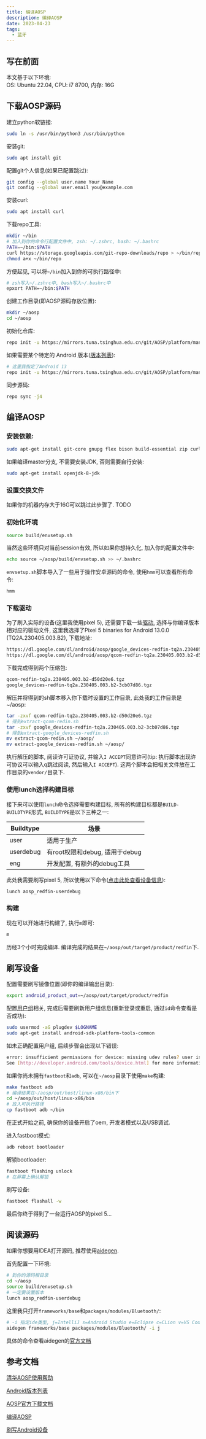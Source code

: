 ```yaml
---
title: 编译AOSP
description: 编译AOSP
date: 2023-04-23
tags:
  - 蓝牙
---
```


## 写在前面
本文基于以下环境:  
OS: Ubuntu 22.04, CPU: i7 8700, 内存: 16G  

## 下载AOSP源码
建立python软链接:
```bash
sudo ln -s /usr/bin/python3 /usr/bin/python
```

安装git:
```bash
sudo apt install git
```

配置git个人信息(如果已配置跳过):
```bash
git config --global user.name Your Name
git config --global user.email you@example.com
```

安装curl:
```bash
sudo apt install curl
```

下载repo工具:
```bash
mkdir ~/bin
# 加入到你的命令行配置文件中, zsh: ~/.zshrc, bash: ~/.bashrc
PATH=~/bin:$PATH
curl https://storage.googleapis.com/git-repo-downloads/repo > ~/bin/repo
chmod a+x ~/bin/repo
```
方便起见, 可以将`~/bin`加入到你的可执行路径中:
```bash
# zsh写入~/.zshrc中, bash写入~/.bashrc中
epxort PATH=~/bin:$PATH
```

创建工作目录(即AOSP源码存放位置):
```bash
mkdir ~/aosp
cd ~/aosp
```

初始化仓库:
```bash
repo init -u https://mirrors.tuna.tsinghua.edu.cn/git/AOSP/platform/manifest
```

如果需要某个特定的 Android 版本([版本列表](https://source.android.com/docs/setup/about/build-numbers#source-code-tags-and-builds)):
```bash
# 这里我指定了Android 13
repo init -u https://mirrors.tuna.tsinghua.edu.cn/git/AOSP/platform/manifest -b android-13.0.0_r40
```

同步源码:
```bash
repo sync -j4
```


## 编译AOSP
### 安装依赖:
```bash
sudo apt-get install git-core gnupg flex bison build-essential zip curl zlib1g-dev libc6-dev-i386 libncurses5 lib32ncurses5-dev x11proto-core-dev libx11-dev lib32z1-dev libgl1-mesa-dev libxml2-utils xsltproc unzip fontconfig
```

如果编译master分支, 不需要安装JDK, 否则需要自行安装:
```bash
sudo apt-get install openjdk-8-jdk
```

### 设置交换文件
如果你的机器内存大于16G可以跳过此步骤了.
TODO

### 初始化环境
```bash
source build/envsetup.sh
```
当然这些环境只对当前session有效, 所以如果你想持久化, 加入你的配置文件中:
```bash
echo source ~/aosp/build/envsetup.sh >> ~/.bashrc
```

`envsetup.sh`脚本导入了一些用于操作安卓源码的命令, 使用`hmm`可以查看所有命令:
```bash
hmm
```

### 下载驱动
为了刷入实际的设备(这里我使用pixel 5), 还需要下载一些[驱动.](https://developers.google.com/android/drivers)
选择与你编译版本相对应的驱动文件, 这里我选择了Pixel 5 binaries for Android 13.0.0 (TQ2A.230405.003.B2), 下载地址:
```txt
https://dl.google.com/dl/android/aosp/google_devices-redfin-tq2a.230405.003.b2-3cb07d86.tgz
https://dl.google.com/dl/android/aosp/qcom-redfin-tq2a.230405.003.b2-d50d20e6.tgz
```

下载完成得到两个压缩包:
```txt
qcom-redfin-tq2a.230405.003.b2-d50d20e6.tgz
google_devices-redfin-tq2a.230405.003.b2-3cb07d86.tgz
```

解压并将得到的sh脚本移入你下载时设置的工作目录, 此处我的工作目录是~/aosp:
```bash
tar -zxvf qcom-redfin-tq2a.230405.003.b2-d50d20e6.tgz
# 得到extract-qcom-redin.sh
tar -zxvf google_devices-redfin-tq2a.230405.003.b2-3cb07d86.tgz
# 得到extract-google_devices-redfin.sh
mv extract-qcom-redin.sh ~/aosp/
mv extract-google_devices-redfin.sh ~/aosp/
```

执行解压的脚本, 阅读许可证协议, 并输入`I ACCEPT`同意许可(tip: 执行脚本出现许可协议可以输入q跳过阅读, 然后输入`I ACCEPT`).
这两个脚本会把相关文件放在工作目录的`vendor/`目录下.

### 使用lunch选择构建目标
接下来可以使用`lunch`命令选择需要构建目标, 所有的构建目标都是`BUILD-BUILDTYPE`形式, `BUILDTYPE`是以下三种之一:

Buildtype | 场景
--- | --- 
user | 适用于生产
userdebug | 有root权限和debug, 适用于debug
eng | 开发配置, 有额外的debug工具

此处我需要刷写pixel 5, 所以使用以下命令([点击此处查看设备信息](https://source.android.com/docs/setup/build/running#selecting-device-build)):
```bash
lunch aosp_redfin-userdebug
```

### 构建
现在可以开始进行构建了, 执行`m`即可:
```bash
m
```
历经3个小时完成编译. 编译完成的结果在`~/aosp/out/target/product/redfin`下.


## 刷写设备
配置需要刷写镜像位置(即你的编译输出目录):
```bash
export android_product_out=~/aosp/out/target/product/redfin
```

配置[用户组](https://developer.android.com/studio/run/device#setting-up)相关, 完成后需要刷新用户组信息(重新登录或重启, 通过`id`命令查看是否成功):
```bash
sudo usermod -aG plugdev $LOGNAME
sudo apt-get install android-sdk-platform-tools-common
```
如未正确配置用户组, 后续步骤会出现以下错误:
```bash
error: insufficient permissions for device: missing udev rules? user is in the plugdev group
See [http://developer.android.com/tools/device.html] for more information
```

如果你尚未拥有`fastboot`和`adb`, 可以在`~/aosp`目录下使用`make`构建:
```bash
make fastboot adb
# 编译结果在~/aosp/out/host/linux-x86/bin下
cd ~/aosp/out/host/linux-x86/bin
# 放入可执行路径
cp fastboot adb ~/bin
```

在正式开始之前, 确保你的设备开启了oem, 开发者模式以及USB调试.

进入fastboot模式:
```bash
adb reboot bootloader
```

解锁bootloader:
```bash
fastboot flashing unlock
# 在屏幕上确认解锁
```

刷写设备: 
```bash
fastboot flashall -w
```
最后你终于得到了一台运行AOSP的pixel 5...


## 阅读源码
如果你想要用IDEA打开源码, 推荐使用[aidegen](https://android.googlesource.com/platform/tools/asuite/+/refs/heads/master/aidegen/README.md).

首先配置一下环境:
```bash
# 到你的源码根目录
cd ~/aosp
source build/envsetup.sh
# 一定要设置版本
lunch aosp_redfin-userdebug
```

这里我只打开`frameworks/base`和`packages/modules/Bluetooth/`:
```bash
# -i 指定ide类型, j=IntelliJ s=Android Studio e=Eclipse c=CLion v=VS Code
aidegen frameworks/base packages/modules/Bluetooth/ -i j
```
具体的命令查看aidegen的[官方文档](https://android.googlesource.com/platform/tools/asuite/+/refs/heads/master/aidegen/README.md)


## 参考文档
[清华AOSP使用帮助](https://mirrors.tuna.tsinghua.edu.cn/help/AOSP/)

[Android版本列表](https://source.android.com/docs/setup/about/build-numbers#source-code-tags-and-builds)

[AOSP官方下载文档](https://source.android.com/docs/setup/download/downloading)

[编译AOSP](https://source.android.com/docs/setup/build/building)

[刷写Android设备](https://source.android.com/docs/setup/build/running)

